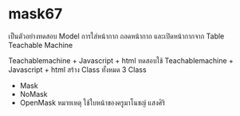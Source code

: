 # mask67
เป็นตัวอย่างทดสอบ Model การใส่หน้ากาก ถอดหน้ากาก และเปิดหน้ากากจาก Table Teachable Machine

Teachablemachine + Javascript + html
ทดสอบใช้ Teachablemachine + Javascript + html สร้าง Class ทั้งหมด 3 Class
- Mask
- NoMask
- OpenMask
หมายเหตุ ใช้ใบหน้าของครูมาโนชญ์ แสงศิริ
